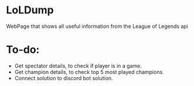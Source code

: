 # LoLDump
WebPage that shows all useful information from the League of Legends api


# To-do:
* Get spectator details, to check if player is in a game.
* Get champion details, to check top 5 most played champions.
* Connect solution to discord bot solution.
